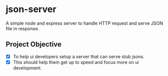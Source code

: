 # json-server
A simple node and express server to handle HTTP request and serve JSON file in response.

## Project Objective
- [x] To help ui developers setup a server that can serve stub jsons.
- [x] This should help them get up to speed and focus more on ui development.
